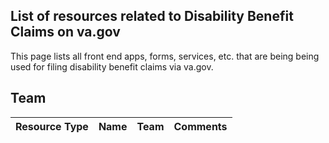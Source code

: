 ## List of resources related to Disability Benefit Claims on va.gov
This page lists all front end apps, forms, services, etc. that are being being used for filing disability benefit claims via va.gov. 

## Team
|Resource Type|Name|Team|Comments|
|-------------|----|----|--------|
